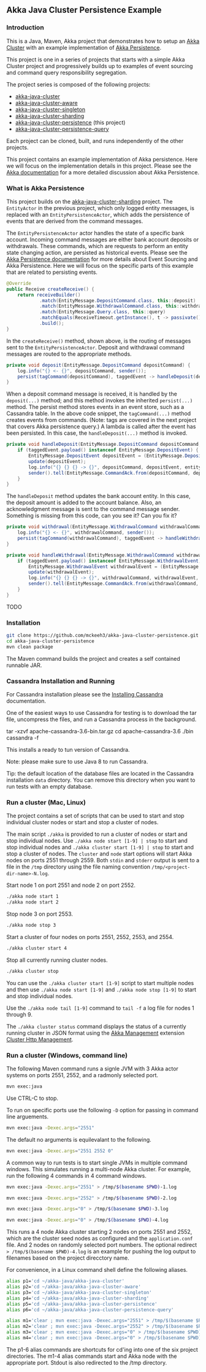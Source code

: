 ## Akka Java Cluster Persistence Example

### Introduction

This is a Java, Maven, Akka project that demonstrates how to setup an
[Akka Cluster](https://doc.akka.io/docs/akka/current/index-cluster.html)
with an example implementation of
[Akka Persistence](https://doc.akka.io/docs/akka/current/persistence.html).

This project is one in a series of projects that starts with a simple Akka Cluster project and progressively builds up to examples of event sourcing and command query responsibility segregation.

The project series is composed of the following projects:
* [akka-java-cluster](https://github.com/mckeeh3/akka-java-cluster)
* [akka-java-cluster-aware](https://github.com/mckeeh3/akka-java-cluster-aware)
* [akka-java-cluster-singleton](https://github.com/mckeeh3/akka-java-cluster-singleton)
* [akka-java-cluster-sharding](https://github.com/mckeeh3/akka-java-cluster-sharding)
* [akka-java-cluster-persistence](https://github.com/mckeeh3/akka-java-cluster-persistence) (this project)
* [akka-java-cluster-persistence-query](https://github.com/mckeeh3/akka-java-cluster-persistence-query)

Each project can be cloned, built, and runs independently of the other projects.

This project contains an example implementation of Akka persistence. Here we will focus on the implementation details in this project. Please see the
[Akka documentation](https://doc.akka.io/docs/akka/current/persistence.html)
for a more detailed discussion about Akka Persistence.

### What is Akka Persistence

This project builds on the
[akka-java-cluster-sharding](https://github.com/mckeeh3/akka-java-cluster-sharding)
project. The `EntityActor` in the previous project, which only logged entity messages, is replaced with an `EntityPersistenceActor`, which adds the persistence of events that are derived from the command messages.


The `EntityPersistenceActor` actor handles the state of a specific bank account. Incoming command messages are either bank account deposits or withdrawals. These commands, which are requests to perform an entity state changing action, are persisted as historical events. Please see the
[Akka Persistence documentation](https://doc.akka.io/docs/akka/current/persistence.html#persistence)
for more details about Event Sourcing and Akka Persistence. Here we will focus on the specific parts of this example that are related to persisting events.

~~~java
@Override
public Receive createReceive() {
    return receiveBuilder()
            .match(EntityMessage.DepositCommand.class, this::deposit)
            .match(EntityMessage.WithdrawalCommand.class, this::withdrawal)
            .match(EntityMessage.Query.class, this::query)
            .matchEquals(ReceiveTimeout.getInstance(), t -> passivate())
            .build();
}
~~~

In the `createReceive()` method, shown above, is the routing of messages sent to the `EntityPersistenceActor`. Deposit and withdrawal command messages are routed to the appropriate methods.

~~~java
private void deposit(EntityMessage.DepositCommand depositCommand) {
    log.info("{} <- {}", depositCommand, sender());
    persist(tagCommand(depositCommand), taggedEvent -> handleDeposit(depositCommand, taggedEvent));
}
~~~

When a deposit command message is received, it is handled by the `deposit(...)` method; and this method invokes the inherited `persist(...)` method. The persist method stores events in an event store, such as a Cassandra table. In the above code snippet, the `tagCommand(...)` method creates events from commands. (Note: tags are covered in the next project that covers Akka persistence query.) A lambda is called after the event has been persisted. In this case, the `handleDeposit(...)` method is invoked.

~~~java
private void handleDeposit(EntityMessage.DepositCommand depositCommand, Tagged taggedEvent) {
    if (taggedEvent.payload() instanceof EntityMessage.DepositEvent) {
        EntityMessage.DepositEvent depositEvent = (EntityMessage.DepositEvent) taggedEvent.payload();
        update(depositEvent);
        log.info("{} {} {} -> {}", depositCommand, depositEvent, entity, sender());
        sender().tell(EntityMessage.CommandAck.from(depositCommand, depositEvent), self());
    }
}
~~~

The `handleDeposit` method updates the bank account entity. In this case, the deposit amount is added to the account balance. Also, an acknowledgment message is sent to the command message sender. Something is missing from this code, can you see it? Can you fix it?

~~~java
private void withdrawal(EntityMessage.WithdrawalCommand withdrawalCommand) {
    log.info("{} <- {}", withdrawalCommand, sender());
    persist(tagCommand(withdrawalCommand), taggedEvent -> handleWithdrawal(withdrawalCommand, taggedEvent));
}
~~~

~~~java
private void handleWithdrawal(EntityMessage.WithdrawalCommand withdrawalCommand, Tagged taggedEvent) {
    if (taggedEvent.payload() instanceof EntityMessage.WithdrawalEvent) {
        EntityMessage.WithdrawalEvent withdrawalEvent = (EntityMessage.WithdrawalEvent) taggedEvent.payload();
        update(withdrawalEvent);
        log.info("{} {} {} -> {}", withdrawalCommand, withdrawalEvent, entity, sender());
        sender().tell(EntityMessage.CommandAck.from(withdrawalCommand, withdrawalEvent), self());
    }
}
~~~

TODO

### Installation

~~~bash
git clone https://github.com/mckeeh3/akka-java-cluster-persistence.git
cd akka-java-cluster-persistence
mvn clean package
~~~

The Maven command builds the project and creates a self contained runnable JAR.

### Cassandra Installation and Running

For Cassandra installation please see the [Installing Cassandra](http://cassandra.apache.org/doc/latest/getting_started/installing.html) documentation.

One of the easiest ways to use Cassandra for testing is to download the tar file, uncompress the files, and run a Cassandra process in the background.

tar -xzvf apache-cassandra-3.6-bin.tar.gz
cd apache-cassandra-3.6
./bin cassandra -f

This installs a ready to tun version of Cassandra.

Note: please make sure to use Java 8 to run Cassandra.

Tip: the default location of the database files are located in the Cassandra installation `data` directory. You can remove this directory when you want to run tests with an empty database.

### Run a cluster (Mac, Linux)

The project contains a set of scripts that can be used to start and stop individual cluster nodes or start and stop a cluster of nodes.

The main script `./akka` is provided to run a cluster of nodes or start and stop individual nodes.
Use `./akka node start [1-9] | stop` to start and stop individual nodes and `./akka cluster start [1-9] | stop` to start and stop a cluster of nodes.
The `cluster` and `node` start options will start Akka nodes on ports 2551 through 2559.
Both `stdin` and `stderr` output is sent to a file in the `/tmp` directory using the file naming convention `/tmp/<project-dir-name>-N.log`.

Start node 1 on port 2551 and node 2 on port 2552.
~~~bash
./akka node start 1
./akka node start 2
~~~

Stop node 3 on port 2553.
~~~bash
./akka node stop 3
~~~

Start a cluster of four nodes on ports 2551, 2552, 2553, and 2554.
~~~bash
./akka cluster start 4
~~~

Stop all currently running cluster nodes.
~~~bash
./akka cluster stop
~~~

You can use the `./akka cluster start [1-9]` script to start multiple nodes and then use `./akka node start [1-9]` and `./akka node stop [1-9]`
to start and stop individual nodes.

Use the `./akka node tail [1-9]` command to `tail -f` a log file for nodes 1 through 9.

The `./akka cluster status` command displays the status of a currently running cluster in JSON format using the
[Akka Management](https://developer.lightbend.com/docs/akka-management/current/index.html)
extension
[Cluster Http Management](https://developer.lightbend.com/docs/akka-management/current/cluster-http-management.html).

### Run a cluster (Windows, command line)

The following Maven command runs a signle JVM with 3 Akka actor systems on ports 2551, 2552, and a radmonly selected port.
~~~~bash
mvn exec:java
~~~~
Use CTRL-C to stop.

To run on specific ports use the following `-D` option for passing in command line arguements.
~~~~bash
mvn exec:java -Dexec.args="2551"
~~~~
The default no arguments is equilevalant to the following.
~~~~bash
mvn exec:java -Dexec.args="2551 2552 0"
~~~~
A common way to run tests is to start single JVMs in multiple command windows. This simulates running a multi-node Akka cluster.
For example, run the following 4 commands in 4 command windows.
~~~~bash
mvn exec:java -Dexec.args="2551" > /tmp/$(basename $PWD)-1.log
~~~~
~~~~bash
mvn exec:java -Dexec.args="2552" > /tmp/$(basename $PWD)-2.log
~~~~
~~~~bash
mvn exec:java -Dexec.args="0" > /tmp/$(basename $PWD)-3.log
~~~~
~~~~bash
mvn exec:java -Dexec.args="0" > /tmp/$(basename $PWD)-4.log
~~~~
This runs a 4 node Akka cluster starting 2 nodes on ports 2551 and 2552, which are the cluster seed nodes as configured and the `application.conf` file.
And 2 nodes on randomly selected port numbers.
The optional redirect `> /tmp/$(basename $PWD)-4.log` is an example for pushing the log output to filenames based on the project direcctory name.

For convenience, in a Linux command shell define the following aliases.

~~~~bash
alias p1='cd ~/akka-java/akka-java-cluster'
alias p2='cd ~/akka-java/akka-java-cluster-aware'
alias p3='cd ~/akka-java/akka-java-cluster-singleton'
alias p4='cd ~/akka-java/akka-java-cluster-sharding'
alias p5='cd ~/akka-java/akka-java-cluster-persistence'
alias p6='cd ~/akka-java/akka-java-cluster-persistence-query'

alias m1='clear ; mvn exec:java -Dexec.args="2551" > /tmp/$(basename $PWD)-1.log'
alias m2='clear ; mvn exec:java -Dexec.args="2552" > /tmp/$(basename $PWD)-2.log'
alias m3='clear ; mvn exec:java -Dexec.args="0" > /tmp/$(basename $PWD)-3.log'
alias m4='clear ; mvn exec:java -Dexec.args="0" > /tmp/$(basename $PWD)-4.log'
~~~~

The p1-6 alias commands are shortcuts for cd'ing into one of the six project directories.
The m1-4 alias commands start and Akka node with the appropriate port. Stdout is also redirected to the /tmp directory.
